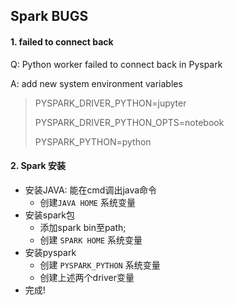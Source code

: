 ## Spark BUGS

#### 1.  failed to connect back

Q: Python worker failed to connect back in Pyspark

A:  add new system environment variables

> PYSPARK_DRIVER_PYTHON=jupyter
>
> PYSPARK_DRIVER_PYTHON_OPTS=notebook
>
> PYSPARK_PYTHON=python

#### 2. Spark 安装

- 安装JAVA: 能在cmd调出java命令
  - 创建`JAVA HOME` 系统变量
- 安装spark包
  - 添加spark bin至path;
  - 创建 `SPARK HOME` 系统变量
- 安装pyspark
  - 创建 `PYSPARK_PYTHON` 系统变量
  - 创建上述两个driver变量
- 完成!
